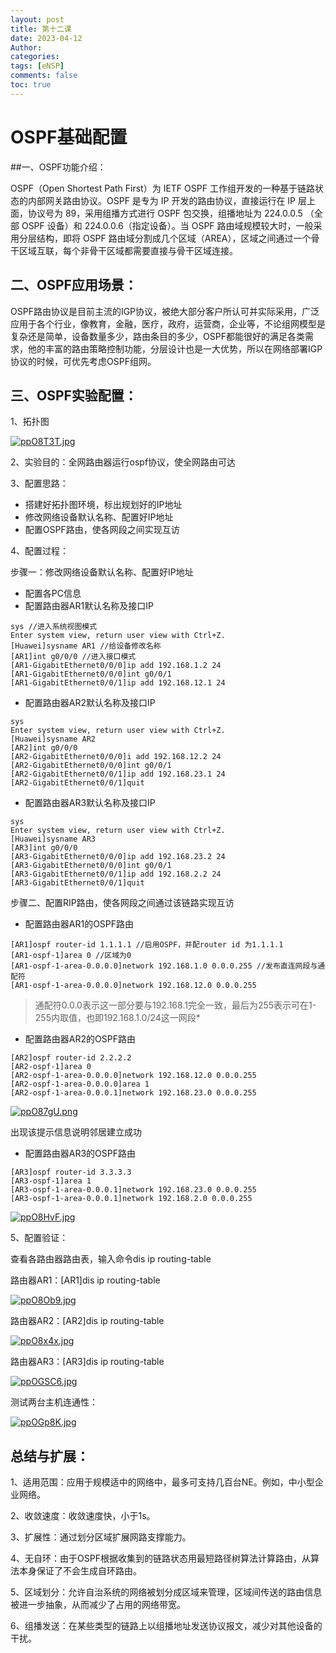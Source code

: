 ```yaml
---
layout: post
title: 第十二课
date: 2023-04-12
Author: 
categories: 
tags: [eNSP]
comments: false
toc: true
---
```



# OSPF基础配置

##一、OSPF功能介绍：

OSPF（Open Shortest Path First）为 IETF OSPF 工作组开发的一种基于链路状态的内部网关路由协议。OSPF 是专为 IP 开发的路由协议，直接运行在 IP 层上面，协议号为 89，采用组播方式进行 OSPF 包交换，组播地址为 224.0.0.5 （全部 OSPF 设备）和 224.0.0.6（指定设备）。当 OSPF 路由域规模较大时，一般采用分层结构，即将 OSPF 路由域分割成几个区域（AREA），区域之间通过一个骨干区域互联，每个非骨干区域都需要直接与骨干区域连接。

## 二、OSPF应用场景：

OSPF路由协议是目前主流的IGP协议，被绝大部分客户所认可并实际采用，广泛应用于各个行业，像教育，金融，医疗，政府，运营商，企业等，不论组网模型是复杂还是简单，设备数量多少，路由条目的多少，OSPF都能很好的满足各类需求，他的丰富的路由策略控制功能，分层设计也是一大优势，所以在网络部署IGP协议的时候，可优先考虑OSPF组网。

## 三、OSPF实验配置：

1、拓扑图

[![ppO8T3T.jpg](https://s1.ax1x.com/2023/04/11/ppO8T3T.jpg)](https://imgse.com/i/ppO8T3T)

2、实验目的：全网路由器运行ospf协议，使全网路由可达

3、配置思路：

- 搭建好拓扑图环境，标出规划好的IP地址
- 修改网络设备默认名称、配置好IP地址
- 配置OSPF路由，使各网段之间实现互访

4、配置过程：

步骤一：修改网络设备默认名称、配置好IP地址

- 配置各PC信息
- 配置路由器AR1默认名称及接口IP

```shell
sys //进入系统视图模式
Enter system view, return user view with Ctrl+Z.
[Huawei]sysname AR1 //给设备修改名称
[AR1]int g0/0/0 //进入接口模式
[AR1-GigabitEthernet0/0/0]ip add 192.168.1.2 24
[AR1-GigabitEthernet0/0/0]int g0/0/1
[AR1-GigabitEthernet0/0/1]ip add 192.168.12.1 24
```

- 配置路由器AR2默认名称及接口IP
```shell
sys
Enter system view, return user view with Ctrl+Z.
[Huawei]sysname AR2
[AR2]int g0/0/0
[AR2-GigabitEthernet0/0/0]i add 192.168.12.2 24
[AR2-GigabitEthernet0/0/0]int g0/0/1
[AR2-GigabitEthernet0/0/1]ip add 192.168.23.1 24
[AR2-GigabitEthernet0/0/1]quit
```

- 配置路由器AR3默认名称及接口IP
```shell
sys
Enter system view, return user view with Ctrl+Z.
[Huawei]sysname AR3
[AR3]int g0/0/0
[AR3-GigabitEthernet0/0/0]ip add 192.168.23.2 24
[AR3-GigabitEthernet0/0/0]int g0/0/1
[AR3-GigabitEthernet0/0/1]ip add 192.168.2.2 24
[AR3-GigabitEthernet0/0/1]quit
```

步骤二、配置RIP路由，使各网段之间通过该链路实现互访

- 配置路由器AR1的OSPF路由
```shell
[AR1]ospf router-id 1.1.1.1 //启用OSPF，并配router id 为1.1.1.1
[AR1-ospf-1]area 0 //区域为0
[AR1-ospf-1-area-0.0.0.0]network 192.168.1.0 0.0.0.255 //发布直连网段与通配符
[AR1-ospf-1-area-0.0.0.0]network 192.168.12.0 0.0.0.255
```

> 通配符0.0.0表示这一部分要与192.168.1完全一致，最后为255表示可在1-255内取值，也即192.168.1.0/24这一网段*

- 配置路由器AR2的OSPF路由
```shell
[AR2]ospf router-id 2.2.2.2
[AR2-ospf-1]area 0
[AR2-ospf-1-area-0.0.0.0]network 192.168.12.0 0.0.0.255
[AR2-ospf-1-area-0.0.0.0]area 1
[AR2-ospf-1-area-0.0.0.1]network 192.168.23.0 0.0.0.255
```

[![ppO87gU.png](https://s1.ax1x.com/2023/04/11/ppO87gU.png)](https://imgse.com/i/ppO87gU)

出现该提示信息说明邻居建立成功

- 配置路由器AR3的OSPF路由
```shell
[AR3]ospf router-id 3.3.3.3
[AR3-ospf-1]area 1
[AR3-ospf-1-area-0.0.0.1]network 192.168.23.0 0.0.0.255
[AR3-ospf-1-area-0.0.0.1]network 192.168.2.0 0.0.0.255
```

[![ppO8HvF.jpg](https://s1.ax1x.com/2023/04/11/ppO8HvF.jpg)](https://imgse.com/i/ppO8HvF)

5、配置验证：

查看各路由器路由表，输入命令dis ip routing-table

路由器AR1：[AR1]dis ip routing-table

[![ppO8Ob9.jpg](https://s1.ax1x.com/2023/04/11/ppO8Ob9.jpg)](https://imgse.com/i/ppO8Ob9)

路由器AR2：[AR2]dis ip routing-table

[![ppO8x4x.jpg](https://s1.ax1x.com/2023/04/11/ppO8x4x.jpg)](https://imgse.com/i/ppO8x4x)

路由器AR3：[AR3]dis ip routing-table

[![ppOGSC6.jpg](https://s1.ax1x.com/2023/04/11/ppOGSC6.jpg)](https://imgse.com/i/ppOGSC6)

测试两台主机连通性：

[![ppOGp8K.jpg](https://s1.ax1x.com/2023/04/11/ppOGp8K.jpg)](https://imgse.com/i/ppOGp8K)

## 总结与扩展：

1、适用范围：应用于规模适中的网络中，最多可支持几百台NE。例如，中小型企业网络。

2、收敛速度：收敛速度快，小于1s。

3、扩展性：通过划分区域扩展网路支撑能力。

4、无自环：由于OSPF根据收集到的链路状态用最短路径树算法计算路由，从算法本身保证了不会生成自环路由。

5、区域划分：允许自治系统的网络被划分成区域来管理，区域间传送的路由信息被进一步抽象，从而减少了占用的网络带宽。

6、组播发送：在某些类型的链路上以组播地址发送协议报文，减少对其他设备的干扰。





